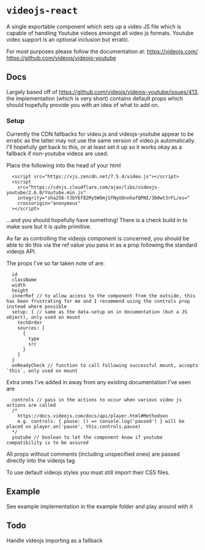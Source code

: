 # `videojs-react`

A single exportable component which sets up a video JS file which is capable of handling Youtube videos amongst all video js formats. Youtube video support is an optional inclusion but erratic.

For most purposes please follow the documentation at:
https://videojs.com/
https://github.com/videojs/videojs-youtube

## Docs

Largely based off of https://github.com/videojs/videojs-youtube/issues/413, the implementation (which is very short) contains default props which should hopefully provide you with an idea of what to add on.

### Setup

Currently the CDN fallbacks for video.js and videojs-youtube appear to be erratic as the latter may not use the same version of video.js automatically. I'll hopefully get back to this, or at least set it up so it works okay as a fallback if non-youtube videos are used.

Place the following into the head of your html

```
  <script src="https://vjs.zencdn.net/7.5.4/video.js"></script>
  <script
    src="https://cdnjs.cloudflare.com/ajax/libs/videojs-youtube/2.6.0/Youtube.min.js"
    integrity="sha256-YJbYbf82My5W9mjSfNyUOnnhafQPNI/3b0wt3rFL/es="
    crossorigin="anonymous"
  ></script>
```

...and you should hopefully have something! There is a check build in to make sure but it is quite primitive.


As far as controlling the videojs component is concerned, you should be able to do this via the ref value you pass in as a prop following the standard videojs API.

The props I've so far taken note of are:

```
  id
  className
  width
  height
  innerRef // to allow access to the component from the outside, this has been frustrating for me and I recommend using the controls prop instead where possible
  setup: { // same as the data-setup on in documentation (but a JS object), only used on mount
    techOrder
    sources: [
      {
        type
        src
      }
    ]
  }
  onReadyCheck // function to call following successful mount, accepts `this`, only used on mount
```

Extra ones I've added in away from any existing documentation I've seen are

```
  controls // pass in the actions to occur when various video js actions are called
  /*
    https://docs.videojs.com/docs/api/player.html#Methodson
    e.g. controls: { pause: () => console.log('paused') } will be placed on player.on('pause', this.controls.pause)
  */
  youtube // boolean to let the component know if youtube compatibility is to be assured
```

All props without comments (including unspecified ones) are passed directly into the videojs tag

To use default videojs styles you must still import their CSS files.

## Example

See example implementation in the example folder and play around with it


## Todo

Handle videojs importing as a fallback
